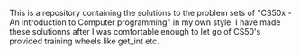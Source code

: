 This is a repository containing the solutions to the problem sets of "CS50x - An introduction to Computer programming" in my own style.
I have made these solutionns after I was comfortable enough to let go of CS50's provided training wheels like get_int etc.
